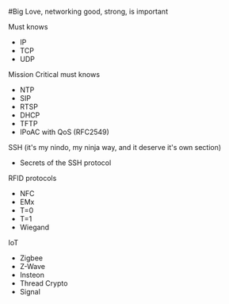 #Big Love, networking good, strong, is important

Must knows
  - IP
  - TCP
  - UDP
  
Mission Critical must knows
  - NTP
  - SIP
  - RTSP
  - DHCP
  - TFTP
  - IPoAC with QoS (RFC2549)
  
SSH (it's my nindo, my ninja way, and it deserve it's own section)
  - Secrets of the SSH protocol
  
RFID protocols
  - NFC
  - EMx
  - T=0
  - T=1
  - Wiegand
  
IoT
  - Zigbee
  - Z-Wave
  - Insteon
  - Thread
Crypto
  - Signal

